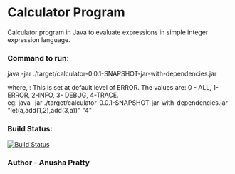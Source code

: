 # Calculator Program

Calculator program in Java to evaluate expressions in simple integer expression language.

### Command to run:

java -jar ./target/calculator-0.0.1-SNAPSHOT-jar-with-dependencies.jar <expr> <logLevel>

where, <logLevel> :  This is set at default level of ERROR. The values are: 0 - ALL, 1-ERROR, 2-INFO, 3-
                      DEBUG, 4-TRACE.  
eg: java -jar ./target/calculator-0.0.1-SNAPSHOT-jar-with-dependencies.jar "let(a,add(1,2),add(3,a))" "4"  

### Build Status:
[![Build Status](https://travis-ci.org/AnuPra/calculator.svg?branch=master)](https://travis-ci.org/AnuPra/calculator)

### Author - Anusha Pratty
